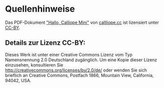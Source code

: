 # Quellenhinweise  

Das PDF-Dokument ["Hallo, Calliope Mini"](https://calliope.cc/content/3-schulen/1-schulmaterial/calliopemini_poster_hardware.pdf) von [callliope.cc](https://calliope.cc/schulen/schulmaterial) ist lizensiert unter [CC-BY](https://creativecommons.org/licenses/by/2.0/de/).

## Details zur Lizenz CC-BY:  

Dieses Werk ist unter einer Creative Commons Lizenz vom Typ Namensnennung 2.0 Deutschland zugänglich. Um eine Kopie dieser Lizenz einzusehen, konsultieren Sie http://creativecommons.org/licenses/by/2.0/de/ oder wenden Sie sich brieflich an Creative Commons, Postfach 1866, Mountain View, California, 94042, USA.


